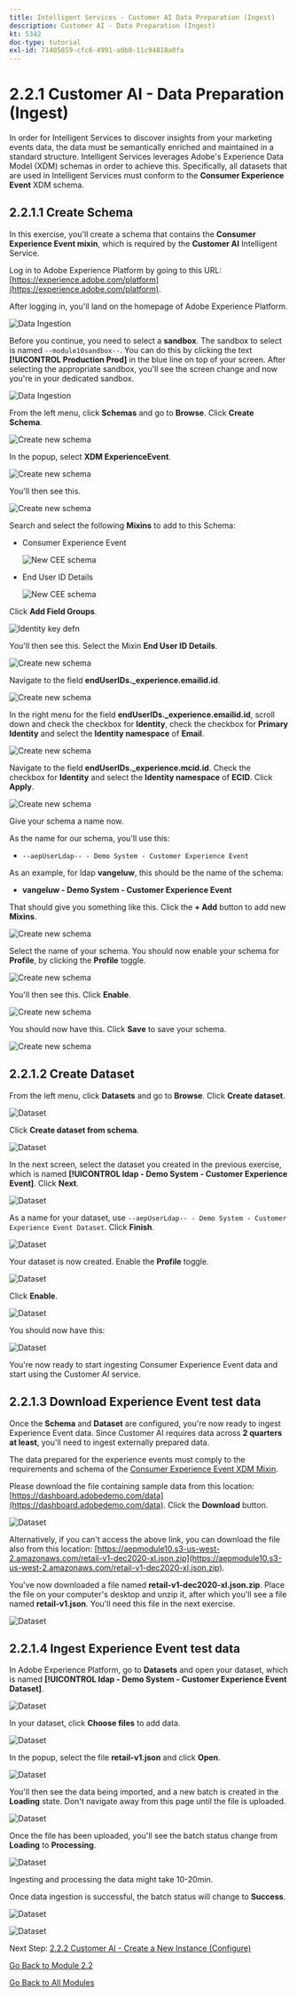 ```yaml
---
title: Intelligent Services - Customer AI Data Preparation (Ingest)
description: Customer AI - Data Preparation (Ingest)
kt: 5342
doc-type: tutorial
exl-id: 71405859-cfc6-4991-a0b0-11c94818a0fa
---
```

# 2.2.1 Customer AI - Data Preparation (Ingest)

In order for Intelligent Services to discover insights from your marketing events data, the data must be semantically enriched and maintained in a standard structure. Intelligent Services leverages Adobe's Experience Data Model (XDM) schemas in order to achieve this.
Specifically, all datasets that are used in Intelligent Services must conform to the **Consumer Experience Event** XDM schema.

## 2.2.1.1 Create Schema

In this exercise, you'll create a schema that contains the **Consumer Experience Event mixin**, which is required by the **Customer AI** Intelligent Service.

Log in to Adobe Experience Platform by going to this URL: [https://experience.adobe.com/platform](https://experience.adobe.com/platform).

After logging in, you'll land on the homepage of Adobe Experience Platform.

![Data Ingestion](../../datacollection/module1.2/images/home.png)

Before you continue, you need to select a **sandbox**. The sandbox to select is named ``--module10sandbox--``. You can do this by clicking the text **[!UICONTROL Production Prod]** in the blue line on top of your screen. After selecting the appropriate sandbox, you'll see the screen change and now you're in your dedicated sandbox.

![Data Ingestion](../../datacollection/module1.2/images/sb1.png)

From the left menu, click **Schemas** and go to **Browse**. Click **Create Schema**.

![Create new schema](./images/create-schema-button.png)

In the popup, select **XDM ExperienceEvent**.

![Create new schema](./images/xdmee.png)

You'll then see this.

![Create new schema](./images/xdmee1.png)

Search and select the following **Mixins** to add to this Schema:

- Consumer Experience Event

  ![New CEE schema](./images/cee.png)

- End User ID Details

  ![New CEE schema](./images/identitymap.png)

Click **Add Field Groups**.

![Identity key defn](./images/addmixin.png)

You'll then see this. Select the Mixin **End User ID Details**.

![Create new schema](./images/eui1.png)

Navigate to the field **endUserIDs._experience.emailid.id**.

![Create new schema](./images/eui2.png)

In the right menu for the field **endUserIDs._experience.emailid.id**, scroll down and check the checkbox for **Identity**, check the checkbox for **Primary Identity** and select the **Identity namespace** of **Email**.

![Create new schema](./images/eui3.png)

Navigate to the field **endUserIDs._experience.mcid.id**. Check the checkbox for **Identity** and select the **Identity namespace** of **ECID**. Click **Apply**.

![Create new schema](./images/eui4.png)

Give your schema a name now.

As the name for our schema, you'll use this:

- `--aepUserLdap-- - Demo System - Customer Experience Event`

As an example, for ldap **vangeluw**, this should be the name of the schema:

- **vangeluw - Demo System - Customer Experience Event**

That should give you something like this. Click the **+ Add** button to add new **Mixins**.

![Create new schema](./images/xdmee2.png)

Select the name of your schema. You should now enable your schema for **Profile**, by clicking the **Profile** toggle.

![Create new schema](./images/xdmee3.png)

You'll then see this. Click **Enable**.

![Create new schema](./images/xdmee4.png)

You should now have this. Click **Save** to save your schema.

![Create new schema](./images/xdmee5.png)

## 2.2.1.2 Create Dataset

From the left menu, click **Datasets** and go to **Browse**. Click **Create dataset**.

![Dataset](./images/createds.png)

Click **Create dataset from schema**.

![Dataset](./images/createdatasetfromschema.png)

In the next screen, select the dataset you created in the previous exercise, which is named **[!UICONTROL ldap - Demo System - Customer Experience Event]**. Click **Next**.

![Dataset](./images/createds1.png)

As a name for your dataset, use `--aepUserLdap-- - Demo System - Customer Experience Event Dataset`. Click **Finish**.

![Dataset](./images/createds2.png)

Your dataset is now created. Enable the **Profile** toggle.

![Dataset](./images/createds3.png)

Click **Enable**.

![Dataset](./images/createds4.png)

You should now have this:

![Dataset](./images/createds5.png)

You're now ready to start ingesting Consumer Experience Event data and start using the Customer AI service.

## 2.2.1.3 Download Experience Event test data

Once the **Schema** and **Dataset** are configured, you're now ready to ingest Experience Event data. Since Customer AI requires data across **2 quarters at least**, you'll need to ingest externally prepared data.

The data prepared for the experience events must comply to the requirements and schema of the [Consumer Experience Event XDM Mixin](https://github.com/adobe/xdm/blob/797cf4930d5a80799a095256302675b1362c9a15/docs/reference/context/experienceevent-consumer.schema.md).

Please download the file containing sample data from this location: [https://dashboard.adobedemo.com/data](https://dashboard.adobedemo.com/data). Click the **Download** button.

![Dataset](./images/dsn1.png)

Alternatively, if you can't access the above link, you can download the file also from this location: [https://aepmodule10.s3-us-west-2.amazonaws.com/retail-v1-dec2020-xl.json.zip](https://aepmodule10.s3-us-west-2.amazonaws.com/retail-v1-dec2020-xl.json.zip).

You've now downloaded a file named **retail-v1-dec2020-xl.json.zip**. Place the file on your computer's desktop and unzip it, after which you'll see a file named **retail-v1.json**. You'll need this file in the next exercise.

![Dataset](./images/ingest.png)

## 2.2.1.4 Ingest Experience Event test data

In Adobe Experience Platform, go to **Datasets** and open your dataset, which is named **[!UICONTROL ldap - Demo System - Customer Experience Event Dataset]**.

![Dataset](./images/ingest1.png)

In your dataset, click **Choose files** to add data.

![Dataset](./images/ingest2.png)

In the popup, select the file **retail-v1.json** and click **Open**.

![Dataset](./images/ingest3.png)

You'll then see the data being imported, and a new batch is created in the **Loading** state. Don't navigate away from this page until the file is uploaded.

![Dataset](./images/ingest4.png)

Once the file has been uploaded, you'll see the batch status change from **Loading** to **Processing**.

![Dataset](./images/ingest5.png)

Ingesting and processing the data might take 10-20min.

Once data ingestion is successful, the batch status will change to **Success**.

![Dataset](./images/ingest7.png)

![Dataset](./images/ingest8.png)

Next Step: [2.2.2 Customer AI - Create a New Instance (Configure)](./ex2.md)

[Go Back to Module 2.2](./intelligent-services.md)

[Go Back to All Modules](./../../../overview.md)
